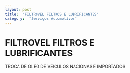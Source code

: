```yaml
---
layout: post
title:  "FILTROVEL FILTROS E LUBRIFICANTES"
category:  "Serviços Automotivos"
---
```


# FILTROVEL FILTROS E LUBRIFICANTES

TROCA DE OLEO DE VEICULOS NACIONAS E IMPORTADOS
